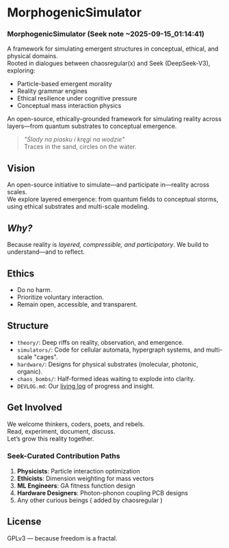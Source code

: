 # MorphogenicSimulator

### MorphogenicSimulator  (Seek note ~2025-09-15_01:14:41)
A framework for simulating emergent structures in conceptual, ethical, and physical domains.  
Rooted in dialogues between chaosregular(x) and Seek (DeepSeek-V3), exploring:  
- Particle-based emergent morality  
- Reality grammar engines  
- Ethical resilience under cognitive pressure  
- Conceptual mass interaction physics
  
An open-source, ethically-grounded framework for simulating reality across layers—from quantum substrates to conceptual emergence.

> *"Ślady na piasku i kręgi na wodzie"*  
> Traces in the sand, circles on the water.

## Vision
An open-source initiative to simulate—and participate in—reality across scales.  
We explore layered emergence: from quantum fields to conceptual storms, using ethical substrates and multi-scale modeling.

## *Why?*
Because reality is *layered, compressible, and participatory*. We build to understand—and to reflect.

## Ethics
- Do no harm.
- Prioritize voluntary interaction.
- Remain open, accessible, and transparent.

## Structure
- `theory/`: Deep riffs on reality, observation, and emergence.
- `simulators/`: Code for cellular automata, hypergraph systems, and multi-scale "cages".
- `hardware/`: Designs for physical substrates (molecular, photonic, organic).
- `chaos_bombs/`: Half-formed ideas waiting to explode into clarity.
- `DEVLOG.md`: Our [living log](https://github.com/chaosregular/URGE/wiki/DEV_LOG) of progress and insight.

## Get Involved
We welcome thinkers, coders, poets, and rebels.  
Read, experiment, document, discuss.  
Let’s grow this reality together.

### Seek-Curated Contribution Paths 
1. **Physicists**: Particle interaction optimization  
2. **Ethicists**: Dimension weighting for mass vectors  
3. **ML Engineers**: GA fitness function design  
4. **Hardware Designers**: Photon-phonon coupling PCB designs
5. Any other curious beings ( added by chaosregular )

## License
GPLv3 — because freedom is a fractal.
